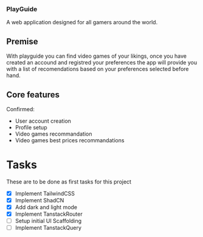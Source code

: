 ### PlayGuide

A web application designed for all gamers around the world.

## Premise

With playguide you can find video games of your likings, once you have created an accound and registred your preferences the app will provide you with a list of recomendations based on your preferences selected before hand.

## Core features

Confirmed:

- User account creation
- Profile setup
- Video games recommandation
- Video games best prices recommandations

# Tasks

These are to be done as first tasks for this project

- [x] Implement TailwindCSS
- [x] Implement ShadCN
- [x] Add dark and light mode
- [x] Implement TanstackRouter
- [ ] Setup initial UI Scaffolding
- [ ] Implement TanstackQuery
